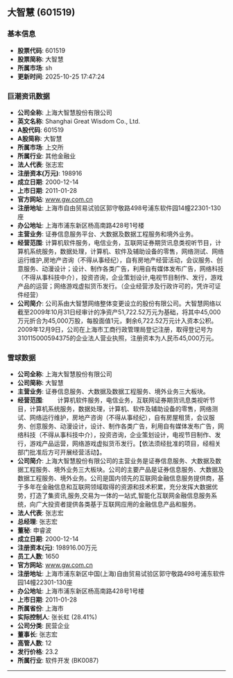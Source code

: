 ## 大智慧 (601519)

### 基本信息

- **股票代码**: 601519
- **股票简称**: 大智慧
- **所属市场**: sh
- **更新时间**: 2025-10-25 17:47:24

### 巨潮资讯数据

- **公司全称**: 上海大智慧股份有限公司
- **英文名称**: Shanghai Great Wisdom Co., Ltd.
- **A股代码**: 601519
- **A股简称**: 大智慧
- **所属市场**: 上交所
- **所属行业**: 其他金融业
- **法人代表**: 张志宏
- **注册资本(万元)**: 198916
- **成立日期**: 2000-12-14
- **上市日期**: 2011-01-28
- **官方网站**: www.gw.com.cn
- **注册地址**: 上海市自由贸易试验区郭守敬路498号浦东软件园14幢22301-130座
- **办公地址**: 上海市浦东新区杨高南路428号1号楼
- **主营业务**: 证券信息服务平台、大数据及数据工程服务和境外业务。
- **经营范围**: 计算机软件服务，电信业务，互联网证券期货讯息类视听节目，计算机系统服务，数据处理，计算机、软件及辅助设备的零售，网络测试、网络运行维护,房地产咨询（不得从事经纪），自有房地产经营活动，会议服务、创意服务、动漫设计；设计、制作各类广告，利用自有媒体发布广告，网络科技（不得从事科技中介），投资咨询，企业策划设计,电视节目制作、发行，游戏产品的运营；网络游戏虚拟货币发行。（企业经营涉及行政许可的，凭许可证件经营）
- **公司简介**: 公司系由大智慧网络整体变更设立的股份有限公司。大智慧网络以截至2009年10月31日经审计的净资产51,722.52万元为基础，将其中45,000万元折合为45,000万股，每股面值1元，剩余6,722.52万元计入资本公积。2009年12月9日，公司在上海市工商行政管理局登记注册，取得登记号为310115000594375的企业法人营业执照，注册资本为人民币45,000万元。

### 雪球数据

- **公司全称**: 上海大智慧股份有限公司
- **公司简称**: 大智慧
- **主营业务**: 证券信息服务、大数据及数据工程服务、境外业务三大板块。
- **经营范围**: 　　计算机软件服务，电信业务，互联网证券期货讯息类视听节目，计算机系统服务，数据处理，计算机、软件及辅助设备的零售，网络测试、网络运行维护，房地产咨询（不得从事经纪），自有房屋租赁，会议服务、创意服务、动漫设计，设计、制作各类广告，利用自有媒体发布广告，网络科技（不得从事科技中介），投资咨询，企业策划设计，电视节目制作、发行，游戏产品运营，网络游戏虚拟货币发行。【依法须经批准的项目，经相关部门批准后方可开展经营活动】。
- **公司简介**: 上海大智慧股份有限公司的主营业务是证券信息服务、大数据及数据工程服务、境外业务三大板块。公司的主要产品是证券信息服务、大数据及数据工程服务、境外业务。公司是国内领先的互联网金融信息服务提供商，基于多年在金融信息和互联网领域取得的资源和技术积累，充分发挥大数据优势，打造了集资讯,服务,交易为一体的一站式,智能化互联网金融信息服务系统，向广大投资者提供各类基于互联网应用的金融信息产品和服务。
- **法人代表**: 张志宏
- **总经理**: 张志宏
- **董秘**: 申睿波
- **成立日期**: 2000-12-14
- **注册资本(元)**: 198916.00万元
- **员工人数**: 1650
- **官方网站**: www.gw.com.cn
- **注册地址**: 上海市浦东新区中国(上海)自由贸易试验区郭守敬路498号浦东软件园14幢22301-130座
- **办公地址**: 上海市浦东新区杨高南路428号1号楼
- **上市日期**: 2011-01-28
- **所属省份**: 上海市
- **实际控制人**: 张长虹 (28.41%)
- **公司分类**: 民营企业
- **董事长**: 张志宏
- **高管人数**: 12
- **发行价格**: 23.2
- **所属行业**: 软件开发 (BK0087)

---